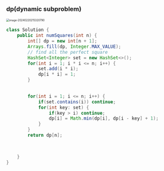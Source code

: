 ### dp(dynamic subproblem) 

<img src="/Users/jiaolulu/Library/Application Support/typora-user-images/image-20240220215320790.png" alt="image-20240220215320790" style="zoom:50%;" />

```java
class Solution {
    public int numSquares(int n) {
        int[] dp = new int[n + 1];
        Arrays.fill(dp, Integer.MAX_VALUE);
        // find all the perfect square
        HashSet<Integer> set = new HashSet<>();
        for(int i = 1; i * i <= n; i++) {
            set.add(i * i);
            dp[i * i] = 1;
        }

   
        for(int i = 1; i <= n; i++) {
            if(set.contains(i)) continue;
            for(int key: set) {
                if(key > i) continue;
                dp[i] = Math.min(dp[i], dp[i - key] + 1);
            }
        }
        return dp[n];


        
    }
}
```


